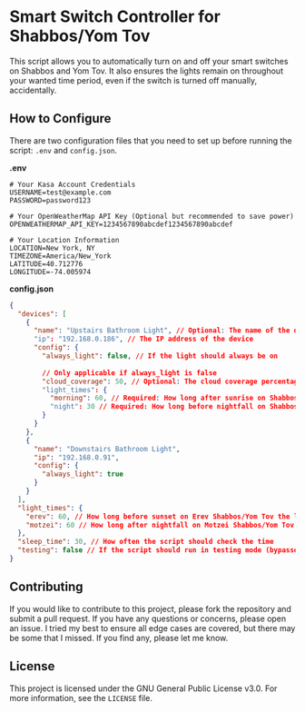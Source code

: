 # Smart Switch Controller for Shabbos/Yom Tov

This script allows you to automatically turn on and off your smart switches on Shabbos and Yom Tov. It also ensures the
lights remain on throughout your wanted time period, even if the switch is turned off manually, accidentally.

## How to Configure

There are two configuration files that you need to set up before running the script: `.env` and `config.json`.

**.env**
```dotenv
# Your Kasa Account Credentials
USERNAME=test@example.com
PASSWORD=password123

# Your OpenWeatherMap API Key (Optional but recommended to save power)
OPENWEATHERMAP_API_KEY=1234567890abcdef1234567890abcdef

# Your Location Information
LOCATION=New York, NY
TIMEZONE=America/New_York
LATITUDE=40.712776
LONGITUDE=-74.005974
```

**config.json**
```json
{
  "devices": [
    {
      "name": "Upstairs Bathroom Light", // Optional: The name of the device for comparing to the Kasa app
      "ip": "192.168.0.186", // The IP address of the device
      "config": {
        "always_light": false, // If the light should always be on
        
        // Only applicable if always_light is false
        "cloud_coverage": 50, // Optional: The cloud coverage percentage to turn on the light
        "light_times": {
          "morning": 60, // Required: How long after sunrise on Shabbos/Yom Tov the light should turn off
          "night": 30 // Required: How long before nightfall on Shabbos/Yom Tov the light should turn on
        }
      }
    },
    {
      "name": "Downstairs Bathroom Light",
      "ip": "192.168.0.91",
      "config": {
        "always_light": true
      }
    }
  ],
  "light_times": {
    "erev": 60, // How long before sunset on Erev Shabbos/Yom Tov the lights should turn on
    "motzei": 60 // How long after nightfall on Motzei Shabbos/Yom Tov the lights should turn off
  },
  "sleep_time": 30, // How often the script should check the time
  "testing": false // If the script should run in testing mode (bypasses Shabbos/Yom Tov checks)
}
```

## Contributing

If you would like to contribute to this project, please fork the repository and submit a pull request. If you have any
questions or concerns, please open an issue. I tried my best to ensure all edge cases are covered, but there may be some
that I missed. If you find any, please let me know.

## License

This project is licensed under the GNU General Public License v3.0. For more information, see the `LICENSE` file.
